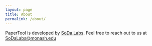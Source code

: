 ```yaml
---
layout: page
title: About
permalink: /about/
---
```


PaperTool is developed by [SoDa Labs](https://www.monash.edu/business/research/our-research/soda-labs). Feel free to reach out to us at <a href="mailto:SoDaLabs@monash.edu">SoDaLabs@monash.edu</a>